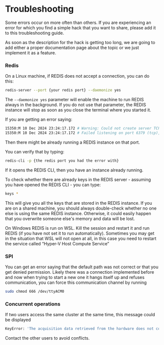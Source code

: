 # Troubleshooting

Some errors occur on more often than others.
If you are experiencing an error for which you find a simple hack that you want to share, please add it to this
troubleshooting guide.

As soon as the description for the hack is getting too long, we are going to add either a proper documentation page
about the topic or we just implement it as a feature.

### Redis

On a Linux machine, if REDIS does not accept a connection, you can do this:

```bash
redis-server --port {your redis port} --daemonize yes
```

The `--daemonize yes` parameter will enable the machine to run REDIS always in the background.
If you do not use that parameter, the REDIS instance will stop as soon as you close the terminal where you started it.

If you are getting an error saying:

```bash
15350:M 10 Dec 2024 23:24:17.172 # Warning: Could not create server TCP listening socket *:6379: bind: Address already in use
15350:M 10 Dec 2024 23:24:17.172 # Failed listening on port 6379 (tcp), aborting.
```

Then there might be already running a REDIS instance on that port.

You can verify that by typing:

```bash
redis-cli -p {the redis port you had the error with}
```

If it opens the REDIS CLI, then you have an instance already running.

To check whether there are already keys in the REDIS server - assuming you have opened the REDIS CLI - you can type:

```bash
keys *
```

This will give you all the keys that are stored in the REDIS instance.
If you are on a shared machine, you should always double-check whether no one else is using the same REDIS instance.
Otherwise, it could easily happen that you overwrite someone else's memory and data will be lost.

On Windows REDIS is run on WSL.
Kill the session and restart it and run REDIS (if you have not set it to run automatically).
Sometimes you may get in the situation that WSL will not open at all, in this case you need to restart the service
called “Hyper-V Host Compute Service”

### SPI

You can get an error saying that the default path was not correct or that you get denied permission.
Likely there was a connection implemented before and now when trying to start a new one it hangs itself up and refuses
communication, you can force this communication channel by running

```bash
sudo chmod 666 /dev/ttyACM0
```

### Concurrent operations
If two users access the same cluster at the same time, this message could be displayed

```bash
KeyError: 'The acquisition data retrieved from the hardware does not contain data for acquisition channel 0 (referred to by Qblox acquisition index 0).\n hardware_retrieved_acquisitions={}'
```

Contact the other users to avoid conflicts.